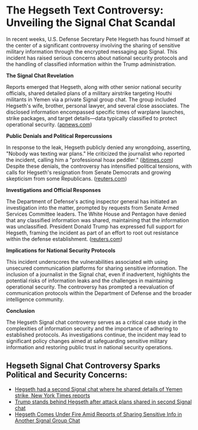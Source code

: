 # The Hegseth Text Controversy: Unveiling the Signal Chat Scandal

In recent weeks, U.S. Defense Secretary Pete Hegseth has found himself at the center of a significant controversy involving the sharing of sensitive military information through the encrypted messaging app Signal. This incident has raised serious concerns about national security protocols and the handling of classified information within the Trump administration.

**The Signal Chat Revelation**

Reports emerged that Hegseth, along with other senior national security officials, shared detailed plans of a military airstrike targeting Houthi militants in Yemen via a private Signal group chat. The group included Hegseth's wife, brother, personal lawyer, and several close associates. The disclosed information encompassed specific times of warplane launches, strike packages, and target details—data typically classified to protect operational security. ([apnews.com](https://apnews.com/article/8dbf9dd6c711796438a5c1c84831c40b?utm_source=openai))

**Public Denials and Political Repercussions**

In response to the leak, Hegseth publicly denied any wrongdoing, asserting, "Nobody was texting war plans." He criticized the journalist who reported the incident, calling him a "professional hoax peddler." ([ibtimes.com](https://www.ibtimes.com/nobody-was-texting-war-plans-hegseth-denies-mishandling-classified-data-amid-leaked-signal-chat-3767503?utm_source=openai)) Despite these denials, the controversy has intensified political tensions, with calls for Hegseth's resignation from Senate Democrats and growing skepticism from some Republicans. ([reuters.com](https://www.reuters.com/world/us/disruptor-hegseths-unsettled-pentagon-starts-turning-against-him-2025-04-21/?utm_source=openai))

**Investigations and Official Responses**

The Department of Defense's acting inspector general has initiated an investigation into the matter, prompted by requests from Senate Armed Services Committee leaders. The White House and Pentagon have denied that any classified information was shared, maintaining that the information was unclassified. President Donald Trump has expressed full support for Hegseth, framing the incident as part of an effort to root out resistance within the defense establishment. ([reuters.com](https://www.reuters.com/world/us/trump-stands-behind-hegseth-after-attack-plans-shared-second-signal-chat-white-2025-04-21/?utm_source=openai))

**Implications for National Security Protocols**

This incident underscores the vulnerabilities associated with using unsecured communication platforms for sharing sensitive information. The inclusion of a journalist in the Signal chat, even if inadvertent, highlights the potential risks of information leaks and the challenges in maintaining operational security. The controversy has prompted a reevaluation of communication protocols within the Department of Defense and the broader intelligence community.

**Conclusion**

The Hegseth Signal chat controversy serves as a critical case study in the complexities of information security and the importance of adhering to established protocols. As investigations continue, the incident may lead to significant policy changes aimed at safeguarding sensitive military information and restoring public trust in national security operations.


## Hegseth Signal Chat Controversy Sparks Political and Security Concerns:
- [Hegseth had a second Signal chat where he shared details of Yemen strike, New York Times reports](https://apnews.com/article/8dbf9dd6c711796438a5c1c84831c40b?utm_source=openai)
- [Trump stands behind Hegseth after attack plans shared in second Signal chat](https://www.reuters.com/world/us/trump-stands-behind-hegseth-after-attack-plans-shared-second-signal-chat-white-2025-04-21/?utm_source=openai)
- [Hegseth Comes Under Fire Amid Reports of Sharing Sensitive Info in Another Signal Group Chat](https://time.com/7278921/hegseth-second-signal-chat-wife-brother-lawyer-defense-reactions-resign/?utm_source=openai)